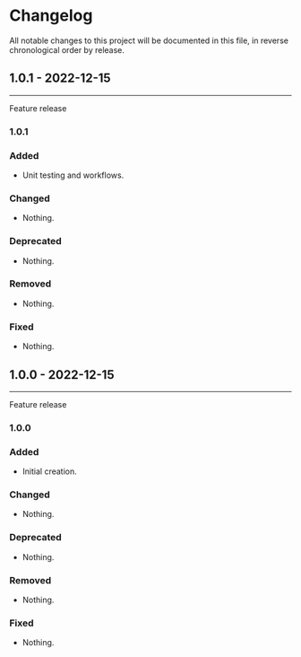 # Changelog

All notable changes to this project will be documented in this file, in reverse chronological order by release.

## 1.0.1 - 2022-12-15

-----

Feature release

### 1.0.1

### Added

- Unit testing and workflows.

### Changed

- Nothing.

### Deprecated

- Nothing.

### Removed

- Nothing.

### Fixed

- Nothing.

## 1.0.0 - 2022-12-15

-----

Feature release

### 1.0.0

### Added

- Initial creation.

### Changed

- Nothing.

### Deprecated

- Nothing.

### Removed

- Nothing.

### Fixed

- Nothing.
